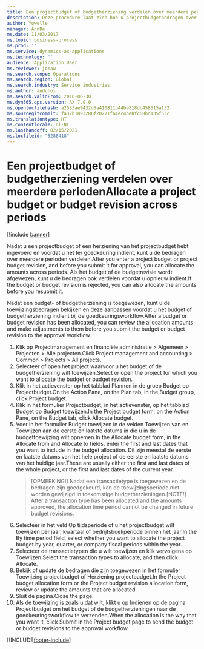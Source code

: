 ```yaml
---
title: Een projectbudget of budgetherziening verdelen over meerdere perioden
description: Deze procedure laat zien hoe u projectbudgetbedragen over meerdere perioden kunt verdelen.
author: Yowelle
manager: AnnBe
ms.date: 11/03/2017
ms.topic: business-process
ms.prod: ''
ms.service: dynamics-ax-applications
ms.technology: ''
audience: Application User
ms.reviewer: josaw
ms.search.scope: Operations
ms.search.region: Global
ms.search.industry: Service industries
ms.author: andchoi
ms.search.validFrom: 2016-06-30
ms.dyn365.ops.version: AX 7.0.0
ms.openlocfilehash: a2533ae9432d5a410811b44ba818dc458515a132
ms.sourcegitcommit: fa32b1893286f20271fa4ec4be8fc68bd135f53c
ms.translationtype: HT
ms.contentlocale: nl-NL
ms.lasthandoff: 02/15/2021
ms.locfileid: "5288418"
---
```

# <a name="allocate-a-project-budget-or-budget-revision-across-periods"></a><span data-ttu-id="47479-103">Een projectbudget of budgetherziening verdelen over meerdere perioden</span><span class="sxs-lookup"><span data-stu-id="47479-103">Allocate a project budget or budget revision across periods</span></span>

[!include [banner](../../includes/banner.md)]

<span data-ttu-id="47479-104">Nadat u een projectbudget of een herziening van het projectbudget hebt ingevoerd en voordat u het ter goedkeuring indient, kunt u de bedragen over meerdere perioden verdelen.</span><span class="sxs-lookup"><span data-stu-id="47479-104">After you enter a project budget or project budget revision, and before you submit it for approval, you can allocate the amounts across periods.</span></span> <span data-ttu-id="47479-105">Als het budget of de budgetrevisie wordt afgewezen, kunt u de bedragen ook verdelen voordat u opnieuw indient.</span><span class="sxs-lookup"><span data-stu-id="47479-105">If the budget or budget revision is rejected, you can also allocate the amounts before you resubmit it.</span></span> 

<span data-ttu-id="47479-106">Nadat een budget- of budgetherziening is toegewezen, kunt u de toewijzingsbedragen bekijken en deze aanpassen voordat u het budget of budgetherziening indient bij de goedkeuringsworkflow.</span><span class="sxs-lookup"><span data-stu-id="47479-106">After a budget or budget revision has been allocated, you can review the allocation amounts and make adjustments to them before you submit the budget or budget revision to the approval workflow.</span></span> 

1. <span data-ttu-id="47479-107">Klik op Projectmanagement en financiële administratie > Algemeen > Projecten > Alle projecten.</span><span class="sxs-lookup"><span data-stu-id="47479-107">Click Project management and accounting > Common > Projects > All projects.</span></span> 
2. <span data-ttu-id="47479-108">Selecteer of open het project waarvoor u het budget of de budgetherziening wilt toewijzen.</span><span class="sxs-lookup"><span data-stu-id="47479-108">Select or open the project for which you want to allocate the budget or budget revision.</span></span> 
3. <span data-ttu-id="47479-109">Klik in het actievenster op het tabblad Plannen in de groep Budget op Projectbudget.</span><span class="sxs-lookup"><span data-stu-id="47479-109">On the Action Pane, on the Plan tab, in the Budget group, click Project budget.</span></span> 
4. <span data-ttu-id="47479-110">Klik in het formulier Projectbudget, in het actievenster, op het tabblad Budget op Budget toewijzen.</span><span class="sxs-lookup"><span data-stu-id="47479-110">In the Project budget form, on the Action Pane, on the Budget tab, click Allocate budget.</span></span> 
5. <span data-ttu-id="47479-111">Voer in het formulier Budget toewijzen in de velden Toewijzen van en Toewijzen aan de eerste en laatste datums in die u in de budgettoewijzing wilt opnemen.</span><span class="sxs-lookup"><span data-stu-id="47479-111">In the Allocate budget form, in the Allocate from and Allocate to fields, enter the first and last dates that you want to include in the budget allocation.</span></span> <span data-ttu-id="47479-112">Dit zijn meestal de eerste en laatste datums van het hele project of de eerste en laatste datums van het huidige jaar.</span><span class="sxs-lookup"><span data-stu-id="47479-112">These are usually either the first and last dates of the whole project, or the first and last dates of the current year.</span></span>  
   > <span data-ttu-id="47479-113">[OPMERKING!] Nadat een transactietype is toegewezen en de bedragen zijn goedgekeurd, kan de toewijzingsperiode niet worden gewijzigd in toekomstige budgetherzieningen.</span><span class="sxs-lookup"><span data-stu-id="47479-113">[NOTE!] After a transaction type has been allocated and the amounts approved, the allocation time period cannot be changed in future budget revisions.</span></span> 
6. <span data-ttu-id="47479-114">Selecteer in het veld Op tijdsperiode of u het projectbudget wilt toewijzen per jaar, kwartaal of bedrijfsboekperiode binnen het jaar.</span><span class="sxs-lookup"><span data-stu-id="47479-114">In the By time period field, select whether you want to allocate the project budget by year, quarter, or company fiscal periods within the year.</span></span>
7. <span data-ttu-id="47479-115">Selecteer de transactietypen die u wilt toewijzen en klik vervolgens op Toewijzen.</span><span class="sxs-lookup"><span data-stu-id="47479-115">Select the transaction types to allocate, and then click Allocate.</span></span> 
8. <span data-ttu-id="47479-116">Bekijk of update de bedragen die zijn toegewezen in het formulier Toewijzing projectbudget of Herziening projectbudget.</span><span class="sxs-lookup"><span data-stu-id="47479-116">In the Project budget allocation form or the Project budget revision allocation form, review or update the amounts that are allocated.</span></span> 
9. <span data-ttu-id="47479-117">Sluit de pagina.</span><span class="sxs-lookup"><span data-stu-id="47479-117">Close the page.</span></span>
10. <span data-ttu-id="47479-118">Als de toewijzing is zoals u dat wilt, klikt u op Indienen op de pagina Projectbudget om het budget of de budgetherzieningen naar de goedkeuringsworkflow te verzenden.</span><span class="sxs-lookup"><span data-stu-id="47479-118">When the allocation is the way that you want it, click Submit in the Project budget page to send the budget or budget revisions to the approval workflow.</span></span>  




[!INCLUDE[footer-include](../../includes/footer-banner.md)]